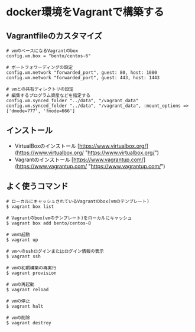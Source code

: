 # docker環境をVagrantで構築する

## Vagrantfileのカスタマイズ

```
# vmのベースになるVagrantのbox
config.vm.box = "bento/centos-6"

# ポートフォワーディングの設定
config.vm.network "forwarded_port", guest: 80, host: 1080
config.vm.network "forwarded_port", guest: 443, host: 1443

# vmとの共有ディレクトリの設定
# 編集するプログラム資産などを指定する
config.vm.synced_folder "../data", "/vagrant_data"
config.vm.synced_folder "../data", "/vagrant_data", :mount_options => ['dmode=777', 'fmode=666']
```

## インストール
- VirtualBoxのインストール [https://www.virtualbox.org/](https://www.virtualbox.org/ "https://www.virtualbox.org/")
- Vagrantのインストール [https://www.vagrantup.com/](https://www.vagrantup.com/ "https://www.vagrantup.com/")

## よく使うコマンド

```
# ローカルにキャッシュされているVagrantのbox(vmのテンプレート)
$ vagrant box list

# Vagrantのbox(vmのテンプレート)をローカルにキャッシュ
$ vagrant box add bento/centos-8

# vmの起動
$ vagrant up

# vmへのsshログインまたはログイン情報の表示
$ vagrant ssh

# vmの初期構築の再実行
$ vagrant provision

# vmの再起動
$ vagrant reload

# vmの停止
$ vagrant halt

# vmの削除
$ vagrant destroy
```
